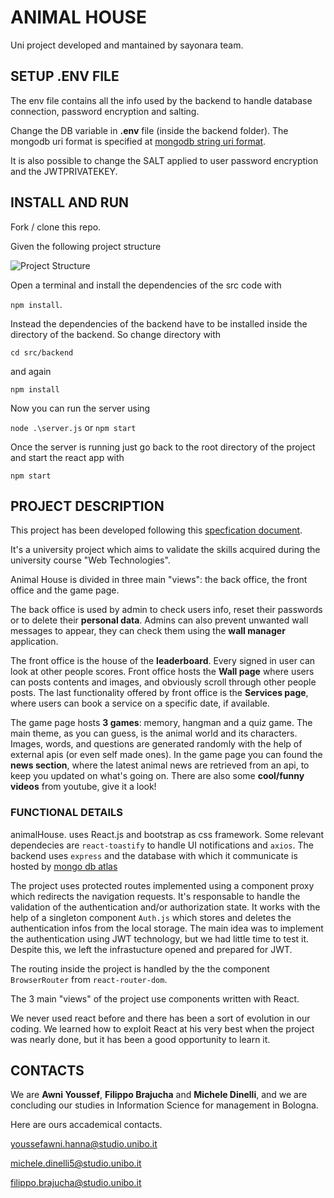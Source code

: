 # ANIMAL HOUSE  

Uni project developed and mantained by sayonara team.

## SETUP .ENV FILE

The env file contains all the info used by the backend to handle database connection, password encryption and salting.

Change the DB variable in **.env** file (inside the backend folder). The mongodb uri format is specified at [mongodb string uri format](https://www.mongodb.com/docs/manual/reference/connection-string/).

It is also possible to change the SALT applied to user password encryption and the JWTPRIVATEKEY.

## INSTALL AND RUN

Fork / clone this repo.

Given the following project structure

![Project Structure](https://github.com/micheledinelli/AnimalHouse/blob/main/src/assets/project-structure.png)

Open a terminal and install the dependencies of the src code with

`npm install`.

Instead the dependencies of the backend have to be installed inside the directory of the backend. So change directory with 

`cd src/backend` 

and again 

`npm install`

Now you can run the server using

`node .\server.js` or `npm start`

Once the server is running just go back to the root directory of the project and start the react app with

`npm start`

## PROJECT DESCRIPTION

This project has been developed following this [specfication document](https://virtuale.unibo.it/pluginfile.php/1209586/mod_resource/content/0/ProgettoAnimalHouse-a.a.2122.pdf).

It's a university project which aims to validate the skills acquired during the university course "Web Technologies".

Animal House is divided in three main "views": the back office, the front office and the game page.

The back office is used by admin to check users info, reset their passwords or to delete their **personal data**. Admins can also prevent unwanted wall messages to appear, they can check them using the **wall manager** application.

The front office is the house of the **leaderboard**. Every signed in user can look at other people scores.  Front office hosts the **Wall page** where users can posts contents and images, and obviously scroll through other people posts. The last functionality offered by front office is the **Services page**, where users can book a service on a specific date, if available.

The game page hosts **3 games**: memory, hangman and a quiz game.
The main theme, as you can guess, is the animal world and its characters. Images, words, and questions are generated randomly with the help of external apis (or even self made ones). In the game page you can found the **news section**, where the latest animal news are retrieved from an api, to keep you updated on what's going on. There are also some **cool/funny videos** from youtube, give it a look!

### FUNCTIONAL DETAILS

animalHouse. uses React.js and bootstrap as css framework.
Some relevant dependecies are `react-toastify` to handle UI notifications and `axios`.
The backend uses `express` and the database with which it communicate is hosted by [mongo db atlas](https://cloud.mongodb.com/)


The project uses protected routes implemented using a component proxy which redirects the navigation requests. It's responsable to handle the validation of the authentication and/or authorization state. It works with the help of a singleton component `Auth.js` which stores and deletes the authentication infos from the local storage. The main idea was to implement the authentication using JWT technology, but we had little time to test it. Despite this, we left the infrastucture opened and prepared for JWT.

The routing inside the project is handled by the the component `BrowserRouter` from `react-router-dom`.

The 3 main "views" of the project use components written with React.

We never used react before and there has been a sort of evolution in our coding. We learned how to exploit React at his very best when the project was nearly done, but it has been a good opportunity to learn it.

## CONTACTS

We are **Awni Youssef**, **Filippo Brajucha** and **Michele Dinelli**, and we are concluding our studies in Information Science for management in Bologna.

Here are ours accademical contacts.

<youssefawni.hanna@studio.unibo.it>

<michele.dinelli5@studio.unibo.it>

<filippo.brajucha@studio.unibo.it>





